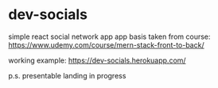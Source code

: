 # dev-socials
simple react social network app
app basis taken from course:
https://www.udemy.com/course/mern-stack-front-to-back/

working example:
https://dev-socials.herokuapp.com/

p.s.
presentable landing in progress


